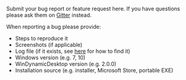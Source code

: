 Submit your bug report or feature request here. If you have questions please ask them on [Gitter](https://gitter.im/t1m0thyj/WinDynamicDesktop) instead.

When reporting a bug please provide:
 - Steps to reproduce it
 - Screenshots (if applicable)
 - Log file (if it exists, see [here](https://github.com/t1m0thyj/WinDynamicDesktop/wiki/Troubleshooting#finding-where-app-is-installed) for how to find it)
 - Windows version (e.g. 7, 10)
 - WinDynamicDesktop version (e.g. 2.0.0)
 - Installation source (e.g. installer, Microsoft Store, portable EXE)
